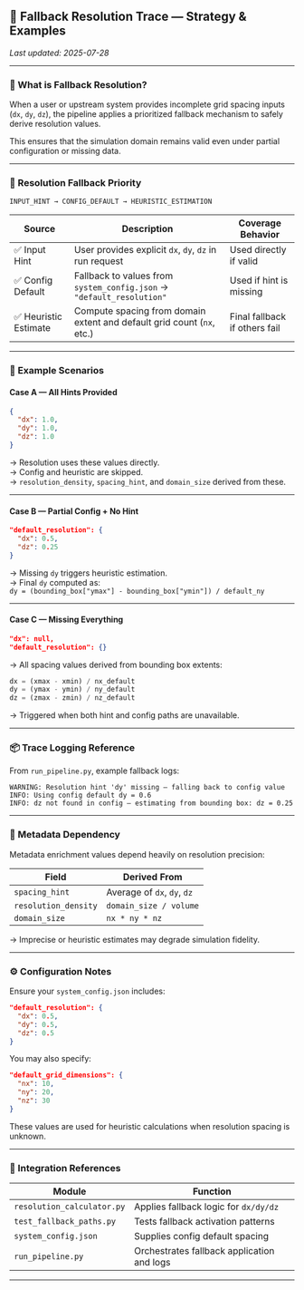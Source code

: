 ## 📘 Fallback Resolution Trace — Strategy & Examples

_Last updated: 2025-07-28_

---

### 🎯 What is Fallback Resolution?

When a user or upstream system provides incomplete grid spacing inputs (`dx`, `dy`, `dz`), the pipeline applies a prioritized fallback mechanism to safely derive resolution values.

This ensures that the simulation domain remains valid even under partial configuration or missing data.

---

### 🔁 Resolution Fallback Priority

```text
INPUT_HINT → CONFIG_DEFAULT → HEURISTIC_ESTIMATION
```

| Source              | Description                                                         | Coverage Behavior         |
|---------------------|----------------------------------------------------------------------|---------------------------|
| ✅ Input Hint        | User provides explicit `dx`, `dy`, `dz` in run request               | Used directly if valid     |
| ✅ Config Default     | Fallback to values from `system_config.json` → `"default_resolution"` | Used if hint is missing    |
| ✅ Heuristic Estimate | Compute spacing from domain extent and default grid count (`nx`, etc.) | Final fallback if others fail |

---

### 🧪 Example Scenarios

#### Case A — All Hints Provided

```json
{
  "dx": 1.0,
  "dy": 1.0,
  "dz": 1.0
}
```

→ Resolution uses these values directly.  
→ Config and heuristic are skipped.  
→ `resolution_density`, `spacing_hint`, and `domain_size` derived from these.

---

#### Case B — Partial Config + No Hint

```json
"default_resolution": {
  "dx": 0.5,
  "dz": 0.25
}
```

→ Missing `dy` triggers heuristic estimation.  
→ Final `dy` computed as:  
  `dy = (bounding_box["ymax"] - bounding_box["ymin"]) / default_ny`

---

#### Case C — Missing Everything

```json
"dx": null,
"default_resolution": {}
```

→ All spacing values derived from bounding box extents:  
```python
dx = (xmax - xmin) / nx_default
dy = (ymax - ymin) / ny_default
dz = (zmax - zmin) / nz_default
```

→ Triggered when both hint and config paths are unavailable.

---

### 📦 Trace Logging Reference

From `run_pipeline.py`, example fallback logs:

```
WARNING: Resolution hint 'dy' missing — falling back to config value
INFO: Using config default dy = 0.6
INFO: dz not found in config — estimating from bounding box: dz = 0.25
```

---

### 📐 Metadata Dependency

Metadata enrichment values depend heavily on resolution precision:

| Field               | Derived From                             |
|---------------------|------------------------------------------|
| `spacing_hint`      | Average of `dx`, `dy`, `dz`              |
| `resolution_density`| `domain_size / volume`                   |
| `domain_size`       | `nx * ny * nz`                           |

→ Imprecise or heuristic estimates may degrade simulation fidelity.

---

### ⚙️ Configuration Notes

Ensure your `system_config.json` includes:

```json
"default_resolution": {
  "dx": 0.5,
  "dy": 0.5,
  "dz": 0.5
}
```

You may also specify:

```json
"default_grid_dimensions": {
  "nx": 10,
  "ny": 20,
  "nz": 30
}
```

These values are used for heuristic calculations when resolution spacing is unknown.

---

### 🔗 Integration References

| Module                | Function                              |
|------------------------|----------------------------------------|
| `resolution_calculator.py` | Applies fallback logic for `dx/dy/dz` |
| `test_fallback_paths.py`   | Tests fallback activation patterns   |
| `system_config.json`       | Supplies config default spacing      |
| `run_pipeline.py`          | Orchestrates fallback application and logs |

---


